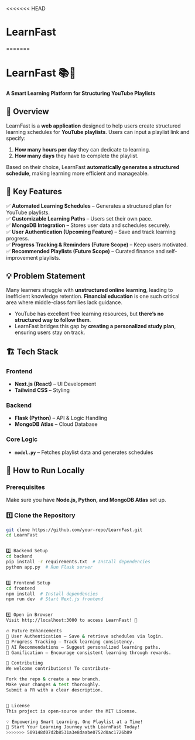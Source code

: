 <<<<<<< HEAD
# LearnFast
 
=======
# LearnFast 📚🚀  
**A Smart Learning Platform for Structuring YouTube Playlists**  

## 📌 Overview  
LearnFast is a **web application** designed to help users create structured learning schedules for **YouTube playlists**. Users can input a playlist link and specify:  
1. **How many hours per day** they can dedicate to learning.  
2. **How many days** they have to complete the playlist.  

Based on their choice, LearnFast **automatically generates a structured schedule**, making learning more efficient and manageable.  

## 🎯 Key Features  
✅ **Automated Learning Schedules** – Generates a structured plan for YouTube playlists.  
✅ **Customizable Learning Paths** – Users set their own pace.  
✅ **MongoDB Integration** – Stores user data and schedules securely.  
✅ **User Authentication (Upcoming Feature)** – Save and track learning progress.  
✅ **Progress Tracking & Reminders (Future Scope)** – Keep users motivated.  
✅ **Recommended Playlists (Future Scope)** – Curated finance and self-improvement playlists.  

## 💡 Problem Statement  
Many learners struggle with **unstructured online learning**, leading to inefficient knowledge retention. **Financial education** is one such critical area where middle-class families lack guidance.  
- YouTube has excellent free learning resources, but **there’s no structured way to follow them**.  
- LearnFast bridges this gap by **creating a personalized study plan**, ensuring users stay on track.  

## 🏗️ Tech Stack  
### **Frontend**  
- **Next.js (React)** – UI Development  
- **Tailwind CSS** – Styling  

### **Backend**  
- **Flask (Python)** – API & Logic Handling  
- **MongoDB Atlas** – Cloud Database  

### **Core Logic**  
- **`model.py`** – Fetches playlist data and generates schedules  


## 🚀 How to Run Locally  
### **Prerequisites**  
Make sure you have **Node.js, Python, and MongoDB Atlas** set up.  

### **1️⃣ Clone the Repository**  
```sh
git clone https://github.com/your-repo/LearnFast.git
cd LearnFast


2️⃣ Backend Setup
cd backend
pip install -r requirements.txt  # Install dependencies
python app.py  # Run Flask server


3️⃣ Frontend Setup
cd frontend
npm install  # Install dependencies
npm run dev  # Start Next.js frontend


4️⃣ Open in Browser
Visit http://localhost:3000 to access LearnFast! 🎉

🔥 Future Enhancements
🔹 User Authentication – Save & retrieve schedules via login.
🔹 Progress Tracking – Track learning consistency.
🔹 AI Recommendations – Suggest personalized learning paths.
🔹 Gamification – Encourage consistent learning through rewards.

🤝 Contributing
We welcome contributions! To contribute-

Fork the repo & create a new branch.
Make your changes & test thoroughly.
Submit a PR with a clear description.


📜 License
This project is open-source under the MIT License.

💡 Empowering Smart Learning, One Playlist at a Time!
🚀 Start Your Learning Journey with LearnFast Today!
>>>>>>> 509148d07d2b8531a3e8daabe0752d0ac1726b89
